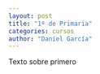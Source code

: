 ```yaml
---
layout: post
title: "1º de Primaria"
categories: cursos
author: "Daniel García"
---
```


Texto sobre primero
